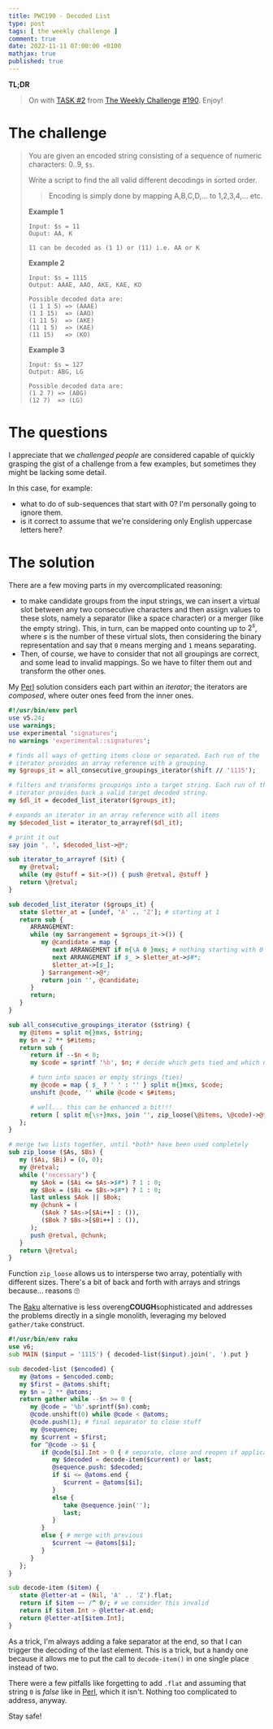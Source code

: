 ```yaml
---
title: PWC190 - Decoded List
type: post
tags: [ the weekly challenge ]
comment: true
date: 2022-11-11 07:00:00 +0100
mathjax: true
published: true
---
```


**TL;DR**

> On with [TASK #2][] from [The Weekly Challenge][] [#190][].
> Enjoy!

# The challenge

> You are given an encoded string consisting of a sequence of numeric
> characters: 0..9, `$s`.
>
> Write a script to find the all valid different decodings in sorted
> order.
>
>> Encoding is simply done by mapping A,B,C,D,… to 1,2,3,4,… etc.
>
> **Example 1**
>
>     Input: $s = 11
>     Ouput: AA, K
>
>     11 can be decoded as (1 1) or (11) i.e. AA or K
>
> **Example 2**
>
>     Input: $s = 1115
>     Output: AAAE, AAO, AKE, KAE, KO
>
>     Possible decoded data are:
>     (1 1 1 5) => (AAAE)
>     (1 1 15)  => (AAO)
>     (1 11 5)  => (AKE)
>     (11 1 5)  => (KAE)
>     (11 15)   => (KO)
>
> **Example 3**
>
>     Input: $s = 127
>     Output: ABG, LG
>
>     Possible decoded data are:
>     (1 2 7) => (ABG)
>     (12 7)  => (LG)

# The questions

I appreciate that we *challenged people* are considered capable of
quickly grasping the gist of a challenge from a few examples, but
sometimes they might be lacking some detail.

In this case, for example:

- what to do of sub-sequences that start with 0? I'm personally going to
  ignore them.
- is it correct to assume that we're considering only English uppercase
  letters here?

# The solution

There are a few moving parts in my overcomplicated reasoning:

- to make candidate groups from the input strings, we can insert a
  virtual slot between any two consecutive characters and then assign
  values to these slots, namely a separator (like a space character) or
  a merger (like the empty string). This, in turn, can be mapped onto
  counting up to $2^s$, where $s$ is the number of these virtual slots,
  then considering the binary representation and say that `0` means
  merging and `1` means separating.
- Then, of course, we have to consider that not all groupings are
  correct, and some lead to invalid mappings. So we have to filter them
  out and transform the other ones.

My [Perl][] solution considers each part within an *iterator*; the
iterators are *composed*, where outer ones feed from the inner ones.

```perl
#!/usr/bin/env perl
use v5.24;
use warnings;
use experimental 'signatures';
no warnings 'experimental::signatures';

# finds all ways of getting items close or separated. Each run of the
# iterator provides an array reference with a grouping.
my $groups_it = all_consecutive_groupings_iterator(shift // '1115');

# filters and transforms groupings into a target string. Each run of the
# iterator provides back a valid target decoded string.
my $dl_it = decoded_list_iterator($groups_it);

# expands an iterator in an array reference with all items
my $decoded_list = iterator_to_arrayref($dl_it);

# print it out
say join ', ', $decoded_list->@*;

sub iterator_to_arrayref ($it) {
   my @retval;
   while (my @stuff = $it->()) { push @retval, @stuff }
   return \@retval;
}

sub decoded_list_iterator ($groups_it) {
   state $letter_at = [undef, 'A' .. 'Z']; # starting at 1
   return sub {
      ARRANGEMENT:
      while (my $arrangement = $groups_it->()) {
         my @candidate = map {
            next ARRANGEMENT if m{\A 0 }mxs; # nothing starting with 0
            next ARRANGEMENT if $_ > $letter_at->$#*;
            $letter_at->[$_];
         } $arrangement->@*;
         return join '', @candidate;
      }
      return;
   }
}

sub all_consecutive_groupings_iterator ($string) {
   my @items = split m{}mxs, $string;
   my $n = 2 ** $#items;
   return sub {
      return if --$n < 0;
      my $code = sprintf '%b', $n; # decide which gets tied and which not

      # turn into spaces or empty strings (ties)
      my @code = map { $_ ? ' ' : '' } split m{}mxs, $code;
      unshift @code, '' while @code < $#items;

      # well... this can be enhanced a bit!!!
      return [ split m{\s+}mxs, join '', zip_loose(\@items, \@code)->@* ];
   };
}

# merge two lists together, until *both* have been used completely
sub zip_loose ($As, $Bs) {
   my ($Ai, $Bi) = (0, 0);
   my @retval;
   while ('necessary') {
      my $Aok = ($Ai <= $As->$#*) ? 1 : 0;
      my $Bok = ($Bi <= $Bs->$#*) ? 1 : 0;
      last unless $Aok || $Bok;
      my @chunk = (
         ($Aok ? $As->[$Ai++] : ()),
         ($Bok ? $Bs->[$Bi++] : ()),
      );
      push @retval, @chunk;
   }
   return \@retval;
}
```

Function `zip_loose` allows us to intersperse two array, potentially
with different sizes. There's a bit of back and forth with arrays and
strings because... reasons 🙄

The [Raku][] alternative is less overeng**COUGH**sophisticated and
addresses the problems directly in a single monolith, leveraging my
beloved `gather/take` construct.

```raku
#!/usr/bin/env raku
use v6;
sub MAIN ($input = '1115') { decoded-list($input).join(', ').put }

sub decoded-list ($encoded) {
   my @atoms = $encoded.comb;
   my $first = @atoms.shift;
   my $n = 2 ** @atoms;
   return gather while --$n >= 0 {
      my @code = '%b'.sprintf($n).comb;
      @code.unshift(0) while @code < @atoms;
      @code.push(1); # final separator to close stuff
      my @sequence;
      my $current = $first;
      for ^@code -> $i {
         if @code[$i].Int > 0 { # separate, close and reopen if applicable
            my $decoded = decode-item($current) or last;
            @sequence.push: $decoded;
            if $i <= @atoms.end {
               $current = @atoms[$i];
            }
            else {
               take @sequence.join('');
               last;
            }
         }
         else { # merge with previous
            $current ~= @atoms[$i];
         }
      }
   };
}

sub decode-item ($item) {
   state @letter-at = (Nil, 'A' .. 'Z').flat;
   return if $item ~~ /^ 0/; # we consider this invalid
   return if $item.Int > @letter-at.end;
   return @letter-at[$item.Int];
}
```

As a trick, I'm always adding a fake separator at the end, so that I can
trigger the decoding of the last element. This is a trick, but a handy
one because it allows me to put the call to `decode-item()` in one
single place instead of two.

There were a few pitfalls like forgetting to add `.flat` and assuming
that string `0` is *false* like in [Perl][], which it isn't. Nothing too
complicated to address, anyway.

Stay safe!

[The Weekly Challenge]: https://theweeklychallenge.org/
[#190]: https://theweeklychallenge.org/blog/perl-weekly-challenge-190/
[TASK #2]: https://theweeklychallenge.org/blog/perl-weekly-challenge-190/#TASK2
[Perl]: https://www.perl.org/
[Raku]: https://raku.org/
[manwar]: http://www.manwar.org/
